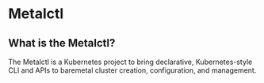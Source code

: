

# Metalctl
 
## What is the Metalctl?

The Metalctl is a Kubernetes project to bring declarative, Kubernetes-style
CLI and APIs to baremetal cluster creation, configuration, and management.
